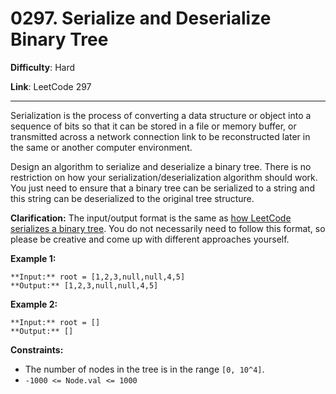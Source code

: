 # 0297. Serialize and Deserialize Binary Tree

**Difficulty**: Hard

**Link**: LeetCode 297

---

Serialization is the process of converting a data structure or object into a sequence of bits so that it can be stored in a file or memory buffer, or transmitted across a network connection link to be reconstructed later in the same or another computer environment.

Design an algorithm to serialize and deserialize a binary tree. There is no restriction on how your serialization/deserialization algorithm should work. You just need to ensure that a binary tree can be serialized to a string and this string can be deserialized to the original tree structure.

**Clarification:** The input/output format is the same as [how LeetCode serializes a binary tree](https://support.leetcode.com/hc/en-us/articles/32442719377939-How-to-create-test-cases-on-LeetCode#h_01J5EGREAW3NAEJ14XC07GRW1A). You do not necessarily need to follow this format, so please be creative and come up with different approaches yourself.

**Example 1:**

    **Input:** root = [1,2,3,null,null,4,5]
    **Output:** [1,2,3,null,null,4,5]

**Example 2:**

    **Input:** root = []
    **Output:** []

**Constraints:**

- The number of nodes in the tree is in the range `[0, 10^4]`.
- `-1000 <= Node.val <= 1000`
